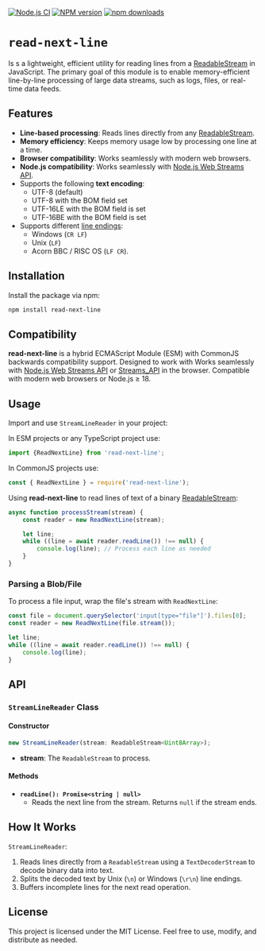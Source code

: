 [![Node.js CI](https://github.com/Borewit/read-next-line/actions/workflows/nodejs-ci.yml/badge.svg)](https://github.com/Borewit/read-next-line/actions/workflows/nodejs-ci.yml)
[![NPM version](https://img.shields.io/npm/v/read-next-line.svg)](https://npmjs.org/package/read-next-line)
[![npm downloads](http://img.shields.io/npm/dm/read-next-line.svg)](https://npmcharts.com/compare/read-next-line)

# `read-next-line`
Is s a lightweight, efficient utility for reading lines from a [ReadableStream](https://developer.mozilla.org/docs/Web/API/ReadableStream) in JavaScript.
The primary goal of this module is to enable memory-efficient line-by-line processing of large data streams,
such as logs, files, or real-time data feeds.

## Features

- **Line-based processing**: Reads lines directly from any [ReadableStream](https://developer.mozilla.org/docs/Web/API/ReadableStream).
- **Memory efficiency**: Keeps memory usage low by processing one line at a time.
- **Browser compatibility**: Works seamlessly with modern web browsers.
- **Node.js compatibility**: Works seamlessly with [Node.js Web Streams API](https://nodejs.org/api/webstreams.html#web-streams-api).
- Supports the following **text encoding**:
  - UTF-8 (default)
  - UTF-8 with the BOM field set
  - UTF-16LE with the BOM field is set
  - UTF-16BE with the BOM field is set
- Supports different [line endings](https://en.wikipedia.org/wiki/Newline):
  - Windows (`CR LF`)
  - Unix (`LF`)
  - Acorn BBC / RISC OS (`LF CR`).

## Installation

Install the package via npm:

```bash
npm install read-next-line
```

## Compatibility
**read-next-line** is a hybrid ECMAScript Module (ESM) with CommonJS backwards compatibility support. Designed to work with Works seamlessly with [Node.js Web Streams API](https://nodejs.org/api/webstreams.html#web-streams-api) or [Streams_API](https://developer.mozilla.org/en-US/docs/Web/API/Streams_API) in the browser.
Compatible with modern web browsers or Node.js ≥ 18.

## Usage

Import and use `StreamLineReader` in your project:

In ESM projects or any TypeScript project use:
```js
import {ReadNextLine} from 'read-next-line';
```

In CommonJS projects use:
```js
const { ReadNextLine } = require('read-next-line');
```

Using **read-next-line** to read lines of text of a binary [ReadableStream](https://developer.mozilla.org/docs/Web/API/ReadableStream):
```js
async function processStream(stream) {
	const reader = new ReadNextLine(stream);

	let line;
	while ((line = await reader.readLine()) !== null) {
		console.log(line); // Process each line as needed
	}
}
```

### Parsing a Blob/File

To process a file input, wrap the file's stream with `ReadNextLine`:

```js
const file = document.querySelector('input[type="file"]').files[0];
const reader = new ReadNextLine(file.stream());

let line;
while ((line = await reader.readLine()) !== null) {
	console.log(line);
}
```

## API

### `StreamLineReader` Class

#### Constructor

```ts
new StreamLineReader(stream: ReadableStream<Uint8Array>);
```

- **stream**: The `ReadableStream` to process.

#### Methods

- **`readLine(): Promise<string | null>`**
	- Reads the next line from the stream. Returns `null` if the stream ends.

## How It Works

`StreamLineReader`:

1. Reads lines directly from a `ReadableStream` using a `TextDecoderStream` to decode binary data into text.
2. Splits the decoded text by Unix (`\n`) or Windows (`\r\n`) line endings.
3. Buffers incomplete lines for the next read operation.


## License

This project is licensed under the MIT License. Feel free to use, modify, and distribute as needed.
